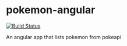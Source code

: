 # pokemon-angular

[![Build Status](https://travis-ci.org/peferrera/pokemon-angular.svg?branch=master)](https://travis-ci.org/peferrera/pokemon-angular)

An angular app that lists pokemon from pokeapi
